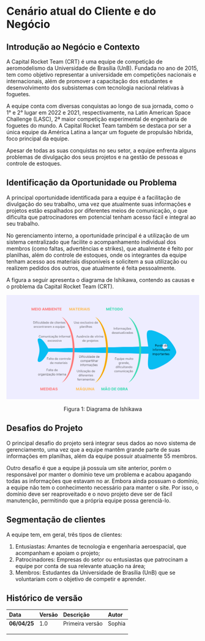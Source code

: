 # Cenário atual do Cliente e do Negócio

## Introdução ao Negócio e Contexto

A Capital Rocket Team (CRT) é uma equipe de competição de aeromodelismo da Universidade de Brasília (UnB). Fundada no ano de 2015, tem como objetivo representar a universidade em competições nacionais e internacionais, além de promover a capacitação dos estudantes e desenvolvimento dos subsistemas com tecnologia nacional relativas à foguetes. 

A equipe conta com diversas conquistas ao longo de sua jornada, como o 1° e 2° lugar em 2022 e 2021, respectivamente, na Latin American Space Challenge (LASC), 2ª maior competição experimental de engenharia de foguetes do mundo. A Capital Rocket Team também se destaca por ser a única equipe da América Latina a lançar um foguete de propulsão híbrida, foco principal da equipe.

Apesar de todas as suas conquistas no seu setor, a equipe enfrenta alguns problemas de divulgação dos seus projetos e na gestão de pessoas e controle de estoques.

## Identificação da Oportunidade ou Problema
A principal oportunidade identificada para a equipe é a facilitação de divulgação do seu trabalho, uma vez que atualmente suas informações e projetos estão espalhados por diferentes meios de comunicação, o que dificulta que patrocinadores em potencial tenham acesso fácil e integral ao seu trabalho.

No gerenciamento interno, a oportunidade principal é a utilização de um sistema centralizado que facilite o acompanhamento individual dos membros (como faltas, advertências e strikes), que atualmente é feito por planilhas, além do controle de estoques, onde os integrantes da equipe tenham acesso aos materiais disponíveis e solicitem a sua utilização ou realizem pedidos dos outros, que atualmente é feita pessoalmente. 

A figura a seguir apresenta o diagrama de Ishikawa, contendo as causas e o problema da Capital Rocket Team (CRT).

![](../img/diagrama_ishikawa.png)
<div align="center"> 

<p>Figura 1: Diagrama de Ishikawa</p>
</div>

## Desafios do Projeto

O principal desafio do projeto será integrar seus dados ao novo sistema de gerenciamento, uma vez que a equipe mantêm grande parte de suas informações em planilhas, além da equipe possuir atualmente 55 membros.

Outro desafio é que a equipe já possuía um site anterior, porém o responsável por manter o domínio teve um problema e acabou apagando todas as informações que estavam no ar. Embora ainda possuam o domínio, a equipe não tem o conhecimento necessário para manter o site. Por isso, o domínio deve ser reaproveitado e o novo projeto deve ser de fácil manutenção, permitindo que a própria equipe possa gerenciá-lo.

## Segmentação de clientes

A equipe tem, em geral, três tipos de clientes:

1. Entusiastas: Amantes de tecnologia e engenharia aeroespacial, que acompanham e apoiam o projeto;
1. Patrocinadores: Empresas do setor ou entusiastas que patrocinam a equipe por conta de sua relevante atuação na área;
1. Membros: Estudantes da Universidade de Brasília (UnB) que se voluntariam com o objetivo de competir e aprender.

## Histórico de versão

|**Data**|**Versão** |**Descrição** |**Autor**|
| :- | :- | :- | :- |
|**06/04/25**|1.0|Primeira versão|Sophia |
|||||
|||||
|||||